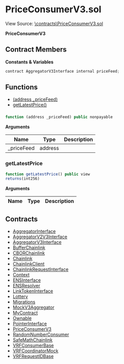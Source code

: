 # PriceConsumerV3.sol

View Source: [\contracts\PriceConsumerV3.sol](..\contracts\PriceConsumerV3.sol)

**PriceConsumerV3**

## Contract Members
**Constants & Variables**

```js
contract AggregatorV3Interface internal priceFeed;

```

## Functions

- [(address _priceFeed)](#)
- [getLatestPrice()](#getlatestprice)

### 

```js
function (address _priceFeed) public nonpayable
```

**Arguments**

| Name        | Type           | Description  |
| ------------- |------------- | -----|
| _priceFeed | address |  | 

### getLatestPrice

```js
function getLatestPrice() public view
returns(int256)
```

**Arguments**

| Name        | Type           | Description  |
| ------------- |------------- | -----|

## Contracts

* [AggregatorInterface](AggregatorInterface.md)
* [AggregatorV2V3Interface](AggregatorV2V3Interface.md)
* [AggregatorV3Interface](AggregatorV3Interface.md)
* [BufferChainlink](BufferChainlink.md)
* [CBORChainlink](CBORChainlink.md)
* [Chainlink](Chainlink.md)
* [ChainlinkClient](ChainlinkClient.md)
* [ChainlinkRequestInterface](ChainlinkRequestInterface.md)
* [Context](Context.md)
* [ENSInterface](ENSInterface.md)
* [ENSResolver](ENSResolver.md)
* [LinkTokenInterface](LinkTokenInterface.md)
* [Lottery](Lottery.md)
* [Migrations](Migrations.md)
* [MockV3Aggregator](MockV3Aggregator.md)
* [MyContract](MyContract.md)
* [Ownable](Ownable.md)
* [PointerInterface](PointerInterface.md)
* [PriceConsumerV3](PriceConsumerV3.md)
* [RandomNumberConsumer](RandomNumberConsumer.md)
* [SafeMathChainlink](SafeMathChainlink.md)
* [VRFConsumerBase](VRFConsumerBase.md)
* [VRFCoordinatorMock](VRFCoordinatorMock.md)
* [VRFRequestIDBase](VRFRequestIDBase.md)
